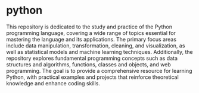 # python
This repository is dedicated to the study and practice of the Python programming language, covering a wide range of topics essential for mastering the language and its applications.
The primary focus areas include data manipulation, transformation, cleaning, and visualization, as well as statistical models and machine learning techniques.
Additionally, the repository explores fundamental programming concepts such as data structures and algorithms, functions, classes and objects, and web programming. 
The goal is to provide a comprehensive resource for learning Python, with practical examples and projects that reinforce theoretical knowledge and enhance coding skills.
